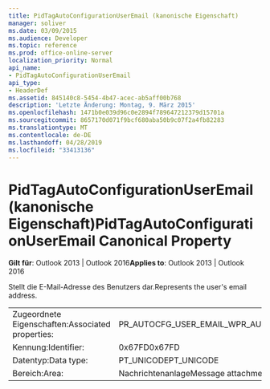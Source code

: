 ```yaml
---
title: PidTagAutoConfigurationUserEmail (kanonische Eigenschaft)
manager: soliver
ms.date: 03/09/2015
ms.audience: Developer
ms.topic: reference
ms.prod: office-online-server
localization_priority: Normal
api_name:
- PidTagAutoConfigurationUserEmail
api_type:
- HeaderDef
ms.assetid: 845140c8-5454-4b47-acec-ab5aff00b768
description: 'Letzte Änderung: Montag, 9. März 2015'
ms.openlocfilehash: 1471b0e039d96c0e2894f789647212379d15701a
ms.sourcegitcommit: 8657170d071f9bcf680aba50b9c07f2a4fb82283
ms.translationtype: MT
ms.contentlocale: de-DE
ms.lasthandoff: 04/28/2019
ms.locfileid: "33413136"
---
```

# <a name="pidtagautoconfigurationuseremail-canonical-property"></a><span data-ttu-id="4d175-103">PidTagAutoConfigurationUserEmail (kanonische Eigenschaft)</span><span class="sxs-lookup"><span data-stu-id="4d175-103">PidTagAutoConfigurationUserEmail Canonical Property</span></span>

  
  
<span data-ttu-id="4d175-104">**Gilt für**: Outlook 2013 | Outlook 2016</span><span class="sxs-lookup"><span data-stu-id="4d175-104">**Applies to**: Outlook 2013 | Outlook 2016</span></span> 
  
<span data-ttu-id="4d175-105">Stellt die E-Mail-Adresse des Benutzers dar.</span><span class="sxs-lookup"><span data-stu-id="4d175-105">Represents the user's email address.</span></span>
  
|||
|:-----|:-----|
|<span data-ttu-id="4d175-106">Zugeordnete Eigenschaften:</span><span class="sxs-lookup"><span data-stu-id="4d175-106">Associated properties:</span></span>  <br/> |<span data-ttu-id="4d175-107">PR_AUTOCFG_USER_EMAIL_W</span><span class="sxs-lookup"><span data-stu-id="4d175-107">PR_AUTOCFG_USER_EMAIL_W</span></span>  <br/> |
|<span data-ttu-id="4d175-108">Kennung:</span><span class="sxs-lookup"><span data-stu-id="4d175-108">Identifier:</span></span>  <br/> |<span data-ttu-id="4d175-109">0x67FD</span><span class="sxs-lookup"><span data-stu-id="4d175-109">0x67FD</span></span>  <br/> |
|<span data-ttu-id="4d175-110">Datentyp:</span><span class="sxs-lookup"><span data-stu-id="4d175-110">Data type:</span></span>  <br/> |<span data-ttu-id="4d175-111">PT_UNICODE</span><span class="sxs-lookup"><span data-stu-id="4d175-111">PT_UNICODE</span></span>  <br/> |
|<span data-ttu-id="4d175-112">Bereich:</span><span class="sxs-lookup"><span data-stu-id="4d175-112">Area:</span></span>  <br/> |<span data-ttu-id="4d175-113">Nachrichtenanlage</span><span class="sxs-lookup"><span data-stu-id="4d175-113">Message attachment</span></span>  <br/> |
   


